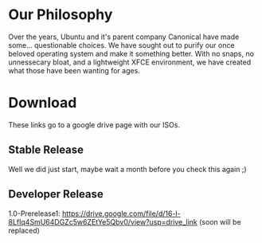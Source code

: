 # Our Philosophy

Over the years, Ubuntu and it's parent company Canonical have made some... questionable choices. We have sought out to purify our once beloved operating system and make it something better. With no snaps, no unnessecary bloat, and a lightweight XFCE environment, we have created what those have been wanting for ages.

# Download

These links go to a google drive page with our ISOs.

## Stable Release

Well we did just start, maybe wait a month before you check this again ;)

## Developer Release

1.0-Prerelease1: https://drive.google.com/file/d/16-l-8LfIq4SmU64DGZc5w6ZEtYe5Qbv0/view?usp=drive_link (soon will be replaced)
